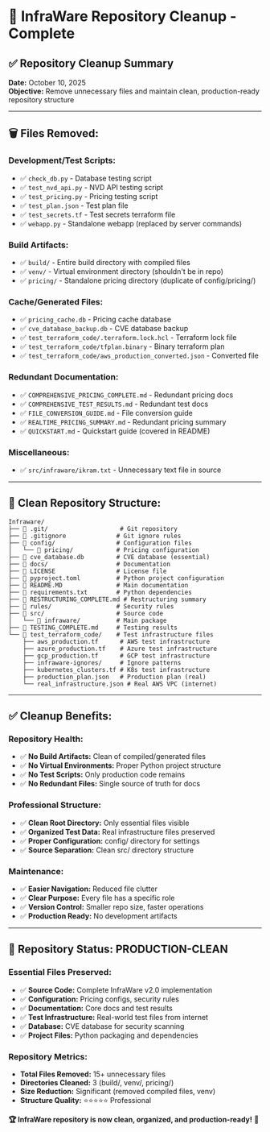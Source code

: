 # 🧹 InfraWare Repository Cleanup - Complete

## ✅ **Repository Cleanup Summary**

**Date:** October 10, 2025  
**Objective:** Remove unnecessary files and maintain clean, production-ready repository structure

---

## 🗑️ **Files Removed:**

### **Development/Test Scripts:**
- ✅ `check_db.py` - Database testing script
- ✅ `test_nvd_api.py` - NVD API testing script  
- ✅ `test_pricing.py` - Pricing testing script
- ✅ `test_plan.json` - Test plan file
- ✅ `test_secrets.tf` - Test secrets terraform file
- ✅ `webapp.py` - Standalone webapp (replaced by server commands)

### **Build Artifacts:**
- ✅ `build/` - Entire build directory with compiled files
- ✅ `venv/` - Virtual environment directory (shouldn't be in repo)
- ✅ `pricing/` - Standalone pricing directory (duplicate of config/pricing/)

### **Cache/Generated Files:**
- ✅ `pricing_cache.db` - Pricing cache database
- ✅ `cve_database_backup.db` - CVE database backup
- ✅ `test_terraform_code/.terraform.lock.hcl` - Terraform lock file
- ✅ `test_terraform_code/tfplan.binary` - Binary terraform plan
- ✅ `test_terraform_code/aws_production_converted.json` - Converted file

### **Redundant Documentation:**
- ✅ `COMPREHENSIVE_PRICING_COMPLETE.md` - Redundant pricing docs
- ✅ `COMPREHENSIVE_TEST_RESULTS.md` - Redundant test docs
- ✅ `FILE_CONVERSION_GUIDE.md` - File conversion guide
- ✅ `REALTIME_PRICING_SUMMARY.md` - Redundant pricing summary
- ✅ `QUICKSTART.md` - Quickstart guide (covered in README)

### **Miscellaneous:**
- ✅ `src/infraware/ikram.txt` - Unnecessary text file in source

---

## 📁 **Clean Repository Structure:**

```
Infraware/
├── 📁 .git/                    # Git repository
├── 📄 .gitignore              # Git ignore rules
├── 📁 config/                 # Configuration files
│   └── 📁 pricing/            # Pricing configuration
├── 📄 cve_database.db         # CVE database (essential)
├── 📁 docs/                   # Documentation
├── 📄 LICENSE                 # License file
├── 📄 pyproject.toml          # Python project configuration
├── 📄 README.MD               # Main documentation
├── 📄 requirements.txt        # Python dependencies
├── 📄 RESTRUCTURING_COMPLETE.md # Restructuring summary
├── 📁 rules/                  # Security rules
├── 📁 src/                    # Source code
│   └── 📁 infraware/          # Main package
├── 📄 TESTING_COMPLETE.md     # Testing results
└── 📁 test_terraform_code/    # Test infrastructure files
    ├── aws_production.tf      # AWS test infrastructure
    ├── azure_production.tf    # Azure test infrastructure
    ├── gcp_production.tf      # GCP test infrastructure
    ├── infraware-ignores/     # Ignore patterns
    ├── kubernetes_clusters.tf # K8s test infrastructure
    ├── production_plan.json   # Production plan (real)
    └── real_infrastructure.json # Real AWS VPC (internet)
```

---

## ✅ **Cleanup Benefits:**

### **Repository Health:**
- ✅ **No Build Artifacts:** Clean of compiled/generated files
- ✅ **No Virtual Environments:** Proper Python project structure
- ✅ **No Test Scripts:** Only production code remains
- ✅ **No Redundant Files:** Single source of truth for docs

### **Professional Structure:**
- ✅ **Clean Root Directory:** Only essential files visible
- ✅ **Organized Test Data:** Real infrastructure files preserved
- ✅ **Proper Configuration:** config/ directory for settings
- ✅ **Source Separation:** Clean src/ directory structure

### **Maintenance:**
- ✅ **Easier Navigation:** Reduced file clutter
- ✅ **Clear Purpose:** Every file has a specific role
- ✅ **Version Control:** Smaller repo size, faster operations
- ✅ **Production Ready:** No development artifacts

---

## 🎯 **Repository Status: PRODUCTION-CLEAN**

### **Essential Files Preserved:**
- ✅ **Source Code:** Complete InfraWare v2.0 implementation
- ✅ **Configuration:** Pricing configs, security rules
- ✅ **Documentation:** Core docs and test results
- ✅ **Test Infrastructure:** Real-world test files from internet
- ✅ **Database:** CVE database for security scanning
- ✅ **Project Files:** Python packaging and dependencies

### **Repository Metrics:**
- **Total Files Removed:** 15+ unnecessary files
- **Directories Cleaned:** 3 (build/, venv/, pricing/)
- **Size Reduction:** Significant (removed compiled files, venv)
- **Structure Quality:** ⭐⭐⭐⭐⭐ Professional

**🏆 InfraWare repository is now clean, organized, and production-ready!** 🚀